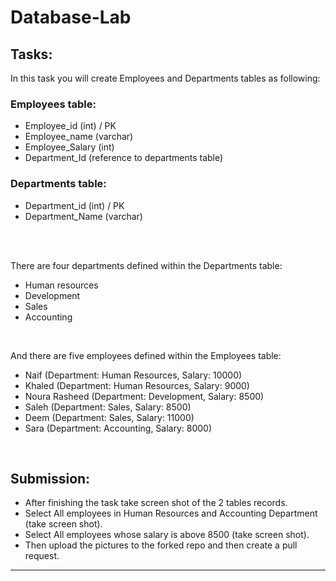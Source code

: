 # Database-Lab


## Tasks:


In this task you will create Employees and Departments tables as following:


### Employees table:
- Employee_id (int) / PK
- Employee_name (varchar)
- Employee_Salary (int)
- Department_Id (reference to departments table)


### Departments table:
- Department_id (int) / PK
- Department_Name (varchar)


</br>
</br>

There are four departments defined within the Departments table:


- Human resources
- Development
- Sales
- Accounting


</br>

And there are five employees defined within the Employees table:


- Naif (Department: Human Resources, Salary: 10000)
- Khaled (Department: Human Resources, Salary: 9000)
- Noura Rasheed (Department: Development, Salary: 8500)
- Saleh (Department: Sales, Salary: 8500)
- Deem (Department: Sales, Salary: 11000)
- Sara (Department: Accounting, Salary: 8000)


</br>

## Submission:


- After finishing the task take screen shot of the 2 tables records.
- Select All employees in Human Resources and Accounting Department (take screen shot).
- Select All employees whose salary is above 8500 (take screen shot).
- Then upload the pictures to the forked repo and then create a pull request.

----------------------------------------------------------------

